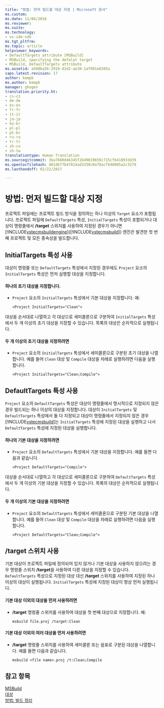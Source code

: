 ```yaml
---
title: "방법: 먼저 빌드할 대상 지정 | Microsoft 문서"
ms.custom: 
ms.date: 11/04/2016
ms.reviewer: 
ms.suite: 
ms.technology:
- vs-ide-sdk
ms.tgt_pltfrm: 
ms.topic: article
helpviewer_keywords:
- DefaultTargets attribute [MSBuild]
- MSBuild, specifying the defalut target
- MSBuild, DefaultTargets attribute
ms.assetid: a580ba5b-2919-42d2-ae38-1af991e0205a
caps.latest.revision: 17
author: kempb
ms.author: kempb
manager: ghogen
translation.priority.ht:
- cs-cz
- de-de
- es-es
- fr-fr
- it-it
- ja-jp
- ko-kr
- pl-pl
- pt-br
- ru-ru
- tr-tr
- zh-cn
- zh-tw
translationtype: Human Translation
ms.sourcegitcommit: 3ba7680d46345f2b49019659c715cfb418933d39
ms.openlocfilehash: 401db77b47014ad3330c0a78acf648605a2c3278
ms.lasthandoff: 02/22/2017

---
```

# <a name="how-to-specify-which-target-to-build-first"></a>방법: 먼저 빌드할 대상 지정
프로젝트 파일에는 프로젝트 빌드 방식을 정의하는 하나 이상의 `Target` 요소가 포함됩니다. 프로젝트 파일에 `DefaultTargets` 특성, `InitialTargets` 특성이 포함되거나 대상이 명령줄에서 **/target** 스위치를 사용하여 지정된 경우가 아니면 [!INCLUDE[vstecmsbuildengine](../msbuild/includes/vstecmsbuildengine_md.md)]([!INCLUDE[vstecmsbuild](../extensibility/internals/includes/vstecmsbuild_md.md)]) 엔진은 발견한 첫 번째 프로젝트 및 모든 종속성을 빌드합니다.  
  
## <a name="using-the-initialtargets-attribute"></a>InitialTargets 특성 사용  
 대상이 명령줄 또는 `DefaultTargets` 특성에서 지정된 경우에도 `Project` 요소의 `InitialTargets` 특성은 먼저 실행할 대상을 지정합니다.  
  
#### <a name="to-specify-one-initial-target"></a>하나의 초기 대상을 지정합니다.  
  
-   `Project` 요소의 `InitialTargets` 특성에서 기본 대상을 지정합니다. 예:  
  
     `<Project InitialTargets="Clean">`  
  
 대상을 순서대로 나열하고 각 대상으로 세미콜론으로 구분하여 `InitialTargets` 특성에서 두 개 이상의 초기 대상을 지정할 수 있습니다. 목록의 대상은 순차적으로 실행됩니다.  
  
#### <a name="to-specify-more-than-one-initial-target"></a>두 개 이상의 초기 대상을 지정하려면  
  
-   `Project` 요소의 `InitialTargets` 특성에서 세미콜론으로 구분된 초기 대상을 나열합니다. 예를 들어 `Clean` 대상 및 `Compile` 대상을 차례로 실행하려면 다음을 실행합니다.  
  
     `<Project InitialTargets="Clean;Compile">`  
  
## <a name="using-the-defaulttargets-attribute"></a>DefaultTargets 특성 사용  
 `Project` 요소의 `DefaultTargets` 특성은 대상이 명령줄에서 명시적으로 지정되지 않은 경우 빌드되는 하나 이상의 대상을 지정합니다. 대상이 `InitialTargets` 및 `DefaultTargets` 특성에서 둘 다 지정되고 대상이 명령줄에서 지정되지 않은 경우 [!INCLUDE[vstecmsbuild](../extensibility/internals/includes/vstecmsbuild_md.md)]는 `InitialTargets` 특성에 지정된 대상을 실행하고 나서 `DefaultTargets` 특성에 지정된 대상을 실행합니다.  
  
#### <a name="to-specify-one-default-target"></a>하나의 기본 대상을 지정하려면  
  
-   `Project` 요소의 `DefaultTargets` 특성에서 기본 대상을 지정합니다. 예를 들면 다음과 같습니다.  
  
     `<Project DefaultTargets="Compile">`  
  
 대상을 순서대로 나열하고 각 대상으로 세미콜론으로 구분하여 `DefaultTargets` 특성에서 두 개 이상의 기본 대상을 지정할 수 있습니다. 목록의 대상은 순차적으로 실행됩니다.  
  
#### <a name="to-specify-more-than-one-default-target"></a>두 개 이상의 기본 대상을 지정하려면  
  
-   `Project` 요소의 `DefaultTargets` 특성에서 세미콜론으로 구분된 기본 대상을 나열합니다. 예를 들어 `Clean` 대상 및 `Compile` 대상을 차례로 실행하려면 다음을 실행합니다.  
  
     `<Project DefaultTargets="Clean;Compile">`  
  
## <a name="using-the-target-switch"></a>/target 스위치 사용  
 기본 대상이 프로젝트 파일에 정의되어 있지 않거나 기본 대상을 사용하지 않으려는 경우 명령줄 스위치 **/target**을 사용하여 다른 대상을 지정할 수 있습니다. `DefaultTargets` 특성으로 지정된 대상 대신 **/target** 스위치를 사용하여 지정된 하나 이상의 대상이 실행됩니다. `InitialTargets` 특성에 지정된 대상이 항상 먼저 실행됩니다.  
  
#### <a name="to-use-a-target-other-than-the-default-target-first"></a>기본 대상 이외의 대상을 먼저 사용하려면  
  
-   **/target** 명령줄 스위치를 사용하여 대상을 첫 번째 대상으로 지정합니다. 예:  
  
     `msbuild file.proj /target:Clean`  
  
#### <a name="to-use-several-targets-other-than-the-default-targets-first"></a>기본 대상 이외의 여러 대상을 먼저 사용하려면  
  
-   **/target** 명령줄 스위치를 사용하여 세미콜론 또는 쉼표로 구분된 대상을 나열합니다. 예를 들면 다음과 같습니다.  
  
     `msbuild <file name>.proj /t:Clean;Compile`  
  
## <a name="see-also"></a>참고 항목
  [MSBuild](../msbuild/msbuild.md)  
 [대상](../msbuild/msbuild-targets.md)   
 [방법: 빌드 정리](../msbuild/how-to-clean-a-build.md)
